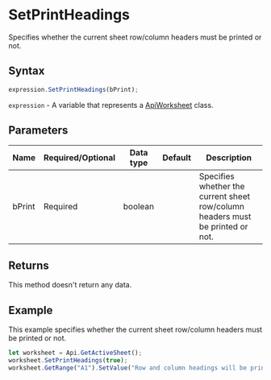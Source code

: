 # SetPrintHeadings

Specifies whether the current sheet row/column headers must be printed or not.

## Syntax

```javascript
expression.SetPrintHeadings(bPrint);
```

`expression` - A variable that represents a [ApiWorksheet](../ApiWorksheet.md) class.

## Parameters

| **Name** | **Required/Optional** | **Data type** | **Default** | **Description** |
| ------------- | ------------- | ------------- | ------------- | ------------- |
| bPrint | Required | boolean |  | Specifies whether the current sheet row/column headers must be printed or not. |

## Returns

This method doesn't return any data.

## Example

This example specifies whether the current sheet row/column headers must be printed or not.

```javascript editor-
let worksheet = Api.GetActiveSheet();
worksheet.SetPrintHeadings(true);
worksheet.GetRange("A1").SetValue("Row and column headings will be printed with this page: " + worksheet.GetPrintHeadings());
```
